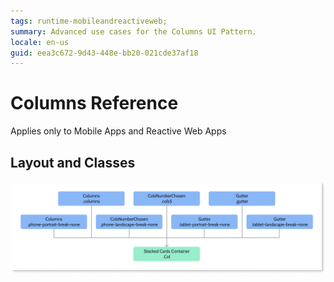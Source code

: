 ```yaml
---
tags: runtime-mobileandreactiveweb;  
summary: Advanced use cases for the Columns UI Pattern.
locale: en-us
guid: eea3c672-9d43-448e-bb20-021cde37af18
---
```


# Columns Reference

<div class="info" markdown="1">

Applies only to Mobile Apps and Reactive Web Apps

</div>

## Layout and Classes

![](images/column-layout-diag.png)

